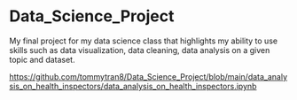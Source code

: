 # Data_Science_Project

My final project for my data science class that highlights my ability to use
skills such as data visualization, data cleaning, data analysis on a given
topic and dataset.

https://github.com/tommytran8/Data_Science_Project/blob/main/data_analysis_on_health_inspectors/data_analysis_on_health_inspectors.ipynb
